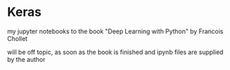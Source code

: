 # Keras
my jupyter notebooks to the book "Deep Learning with Python" by Francois Chollet

will be off topic, as soon as the book is finished and ipynb files are supplied by the author
